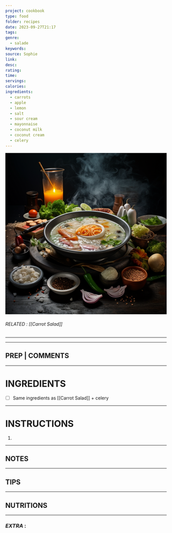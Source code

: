 ```yaml
---
project: cookbook
type: food
folder: recipes
date: 2023-09-27T21:17
tags: 
genre:
  - salade
keywords: 
source: Sophie
link: 
desc: 
rating: 
time: 
servings: 
calories: 
ingredients:
  - carrots
  - apple
  - lemon
  - salt
  - sour cream
  - mayonnaise
  - coconut milk
  - coconut cream
  - celery
---
```


![IMAGE](_default.png)

###### *RELATED* :  [[Carrot Salad]]
---


---
## PREP | COMMENTS



---
# INGREDIENTS

- [ ] Same ingredients as [[Carrot Salad]] + celery

---
# INSTRUCTIONS

1. 

---
## NOTES



---
## TIPS



---
## NUTRITIONS



---
### *EXTRA* :



